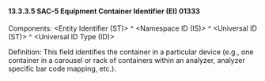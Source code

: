 #### 13.3.3.5 SAC-5 Equipment Container Identifier (EI) 01333

Components: &lt;Entity Identifier (ST)> ^ &lt;Namespace ID (IS)> ^ &lt;Universal ID (ST)> ^ &lt;Universal ID Type (ID)>

Definition: This field identifies the container in a particular device (e.g., one container in a carousel or rack of containers within an analyzer, analyzer specific bar code mapping, etc.).
